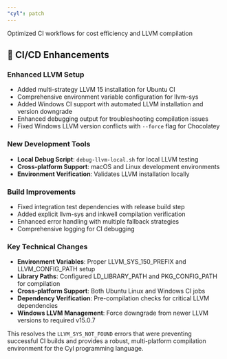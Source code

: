 ```yaml
---
"cyl": patch
---
```


Optimized CI workflows for cost efficiency and LLVM compilation

## 🚀 CI/CD Enhancements

### Enhanced LLVM Setup

- Added multi-strategy LLVM 15 installation for Ubuntu CI
- Comprehensive environment variable configuration for llvm-sys
- Added Windows CI support with automated LLVM installation and version downgrade
- Enhanced debugging output for troubleshooting compilation issues
- Fixed Windows LLVM version conflicts with `--force` flag for Chocolatey

### New Development Tools

- **Local Debug Script**: `debug-llvm-local.sh` for local LLVM testing
- **Cross-platform Support**: macOS and Linux development environments
- **Environment Verification**: Validates LLVM installation locally

### Build Improvements

- Fixed integration test dependencies with release build step
- Added explicit llvm-sys and inkwell compilation verification
- Enhanced error handling with multiple fallback strategies
- Comprehensive logging for CI debugging

### Key Technical Changes

- **Environment Variables**: Proper LLVM_SYS_150_PREFIX and LLVM_CONFIG_PATH setup
- **Library Paths**: Configured LD_LIBRARY_PATH and PKG_CONFIG_PATH for compilation
- **Cross-platform Support**: Both Ubuntu Linux and Windows CI jobs
- **Dependency Verification**: Pre-compilation checks for critical LLVM dependencies
- **Windows LLVM Management**: Force downgrade from newer LLVM versions to required v15.0.7

This resolves the `LLVM_SYS_NOT_FOUND` errors that were preventing successful CI builds and provides a robust, multi-platform compilation environment for the Cyl programming language.
